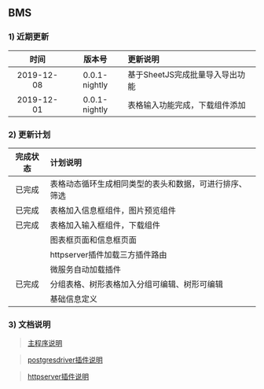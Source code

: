 ## BMS

### 1) 近期更新

|时间|版本号|更新说明|
|:-:|:-:|:-|
|2019-12-08|0.0.1-nightly|基于SheetJS完成批量导入导出功能|
|2019-12-01|0.0.1-nightly|表格输入功能完成，下载组件添加|

### 2) 更新计划

|完成状态|计划说明|
|:-:|:-|
|已完成|表格动态循环生成相同类型的表头和数据，可进行排序、筛选|
|已完成|表格加入信息框组件，图片预览组件|
|已完成|表格加入输入框组件，下载组件|
||图表框页面和信息框页面|
||httpserver插件加载三方插件路由|
||微服务自动加载插件|
|已完成|分组表格、树形表格加入分组可编辑、树形可编辑|
||基础信息定义|

### 3) 文档说明

><a href="http://bms-doc.qujs.cn/bms">主程序说明</a>

><a href="http://bms-doc.qujs.cn/postgresdriver">postgresdriver插件说明</a>

><a href="http://bms-doc.qujs.cn/httpserver">httpserver插件说明</a>
